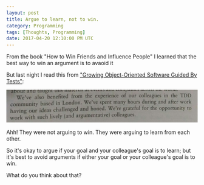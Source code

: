 ```yaml
---
layout: post
title: Argue to learn, not to win.
category: Programming
tags: [Thoughts, Programming]
date: 2017-04-20 12:10:00 PM UTC
---
```


<!-- April 20, 2017 08:10:00 PM Philippine Time -->

From the book "How to Win Friends and Influence People" I learned that the best way to win an argument is to avaoid it


<!--more-->
But last night I read this from ["Growing Object-Oriented Software Guided By Tests"](https://www.bookdepository.com/book/9780321503626?a_aid=jflaga):

![Argue to learn, not to win - from GOOSGBT](/images/2017/Argue-to-learn-from-GOOSGBT.jpg)


Ahh! They were not arguing to win. They were arguing to learn from each other.

So it's okay to argue if your goal and your colleague's goal is to learn; but it's best to avoid arguments if either your goal or your colleague's goal is to win.

What do you think about that?
